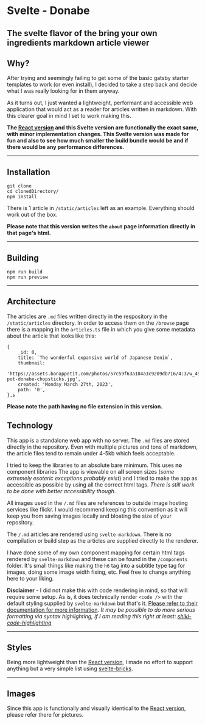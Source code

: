 # Svelte - Donabe

## The svelte flavor of the bring your own ingredients markdown article viewer

## Why?

After trying and seemingly failing to get some of the basic gatsby starter templates to work (or even install), I decided to take a step back and decide what I was really looking for in them anyway.

As it turns out, I just wanted a lightweight, performant and accessible web application that would act as a reader for articles written in markdown. With this clearer goal in mind I set to work making this.

**The [React version](https://github.com/weastonmiller/donabe) and this Svelte version are functionally the exact same, with minor implementation changes. This Svelte version was made for fun and also to see how much smaller the build bundle would be and if there would be any performance differences.**

---

## Installation

```
git clone
cd clonedDirectory/
npm install
```

There is 1 article in `/static/articles` left as an example. Everything should work out of the box.

**Please note that this version writes the `about` page information directly in that page's html.**

---

## Building

```
npm run build
npm run preview
```

---

## Architecture

The articles are `.md` files written directly in the respository in the `/static/articles` directory. In order to access them on the `/browse` page there is a mapping in the `articles.ts` file in which you give some metadata about the article that looks like this:

```
{
    _id: 0,
    title: `The wonderful expansive world of Japanese Denim`,
    thumbnail:
      'https://assets.bonappetit.com/photos/57c59f63a184a3c9209db716/4:3/w_4911,h_3683,c_limit/hot-pot-donabe-chopsticks.jpg',
    created: 'Monday March 27th, 2023',
    path: '0',
},s
```

**Please note the path having no file extension in this version.**

## Technology

This app is a standalone web app with no server. The `.md` files are stored directly in the repository. Even with multiple pictures and tons of markdown, the article files tend to remain under 4-5kb which feels acceptable.

I tried to keep the libraries to an absolute bare minimum. This uses **no** component libraries The app is viewable on **all** screen sizes (_some extremely esoteric exceptions probably exist_) and I tried to make the app as accessible as possible by using all the correct html tags. _There is still work to be done with better accessibility though_.

All images used in the `/.md` files are references to outside image hosting services like flickr. I would recommend keeping this convention as it will keep you from saving images locally and bloating the size of your repository.

The `/.md` articles are rendered using `svelte-markdown`. There is no compilation or build step as the articles are supplied directly to the renderer.

I have done some of my own component mapping for certain html tags rendered by `svelte-markdown` and these can be found in the `/components` folder. It's small things like making the `h6` tag into a subtitle type tag for images, doing some image width fixing, etc. Feel free to change anything here to your liking.

**Disclaimer** - I did not make this with code rendering in mind, so that will require some setup. As is, it does technically render `<code />` with the default styling supplied by `svelte-markdown` but that's it. [Please refer to their documentation for more information](https://github.com/pablo-abc/svelte-markdown). _It may be possible to do more serious formatting via syntax highlighting, if I am reading this right at least: [shiki-code-highlighting](https://github.com/rodneylab/sveltekit-shiki-code-highlighting)_

---

## Styles

Being more lightweight than the [React version](https://github.com/weastonmiller/donabe), I made no effort to support anything but a very simple list using [svelte-bricks](https://github.com/janosh/svelte-bricks).

---

## Images

Since this app is functionally and visually identical to the [React version](https://github.com/weastonmiller/donabe), please refer there for pictures.
